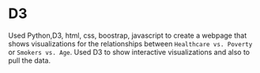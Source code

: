 # D3 
Used Python,D3, html, css, boostrap, javascript to create a webpage that shows visualizations 
for the relationships between `Healthcare vs. Poverty` or `Smokers vs. Age`. Used D3 to show 
interactive visualizations and also to pull the data. 







